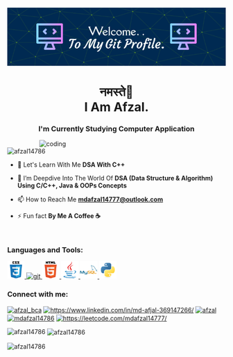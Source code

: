 ![logo](https://github.com/Afzal14786/Afzal14786/blob/main/github-header-image.png)
<h1 align="center">नमस्ते🙏 <br> I Am Afzal. </h1>
<h3 align="center">I'm Currently Studying Computer Application</h3>

<img align="right" alt="coding" width="430px" src="https://images.squarespace-cdn.com/content/v1/5769fc401b631bab1addb2ab/1541580611624-TE64QGKRJG8SWAIUS7NS/ke17ZwdGBToddI8pDm48kPoswlzjSVMM-SxOp7CV59BZw-zPPgdn4jUwVcJE1ZvWQUxwkmyExglNqGp0IvTJZamWLI2zvYWH8K3-s_4yszcp2ryTI0HqTOaaUohrI8PI6FXy8c9PWtBlqAVlUS5izpdcIXDZqDYvprRqZ29Pw0o/coding-freak.gif">

<p align="left"> <img src="https://komarev.com/ghpvc/?username=afzal14786&label=Profile%20views&color=0e75b6&style=flat" alt="afzal14786" /> </p>

- 🔭 Let's Learn With Me **DSA With C++**

- 🌱 I’m Deepdive Into The World Of **DSA (Data Structure & Algorithm) Using C/C++, Java & OOPs Concepts**

- 📫 How to Reach Me **mdafzal14777@outlook.com**

- ⚡ Fun fact **By Me A Coffee ☕**
<br>
<h3 align="left">Languages and Tools:</h3>
<p align="left"> <a href="https://www.w3schools.com/css/" target="_blank" rel="noreferrer"> <img src="https://raw.githubusercontent.com/devicons/devicon/master/icons/css3/css3-original-wordmark.svg" alt="css3" width="40" height="40"/> </a> <a href="https://git-scm.com/" target="_blank" rel="noreferrer"> <img src="https://www.vectorlogo.zone/logos/git-scm/git-scm-icon.svg" alt="git" width="40" height="40"/> </a> <a href="https://www.w3.org/html/" target="_blank" rel="noreferrer"> <img src="https://raw.githubusercontent.com/devicons/devicon/master/icons/html5/html5-original-wordmark.svg" alt="html5" width="40" height="40"/> </a> <a href="https://www.java.com" target="_blank" rel="noreferrer"> <img src="https://raw.githubusercontent.com/devicons/devicon/master/icons/java/java-original.svg" alt="java" width="40" height="40"/> </a> <a href="https://www.mysql.com/" target="_blank" rel="noreferrer"> <img src="https://raw.githubusercontent.com/devicons/devicon/master/icons/mysql/mysql-original-wordmark.svg" alt="mysql" width="40" height="40"/> </a> <a href="https://www.python.org" target="_blank" rel="noreferrer"> <img src="https://raw.githubusercontent.com/devicons/devicon/master/icons/python/python-original.svg" alt="python" width="40" height="40"/> </a> </p>

<h3 align="left">Connect with me:</h3>
<p align="left">
<a href="https://twitter.com/afzal_bca" target="blank"><img align="center" src="https://raw.githubusercontent.com/rahuldkjain/github-profile-readme-generator/master/src/images/icons/Social/twitter.svg" alt="afzal_bca" height="30" width="40" /></a>
<a href="https://linkedin.com/in/https://www.linkedin.com/in/md-afjal-369147266/" target="blank"><img align="center" src="https://raw.githubusercontent.com/rahuldkjain/github-profile-readme-generator/master/src/images/icons/Social/linked-in-alt.svg" alt="https://www.linkedin.com/in/md-afjal-369147266/" height="30" width="40" /></a>
<a href="https://fb.com/afzal" target="blank"><img align="center" src="https://raw.githubusercontent.com/rahuldkjain/github-profile-readme-generator/master/src/images/icons/Social/facebook.svg" alt="afzal" height="30" width="40" /></a>
<a href="https://instagram.com/mdafzal14786" target="blank"><img align="center" src="https://raw.githubusercontent.com/rahuldkjain/github-profile-readme-generator/master/src/images/icons/Social/instagram.svg" alt="mdafzal14786" height="30" width="40" /></a>
<a href="https://www.leetcode.com/https://leetcode.com/mdafzal14777/" target="blank"><img align="center" src="https://raw.githubusercontent.com/rahuldkjain/github-profile-readme-generator/master/src/images/icons/Social/leet-code.svg" alt="https://leetcode.com/mdafzal14777/" height="30" width="40" /></a>
</p>

<p><img align="left" src="https://github-readme-stats.vercel.app/api/top-langs?username=afzal14786&show_icons=true&locale=en&layout=compact" alt="afzal14786" /></p>

<p>&nbsp;<img align="center" src="https://github-readme-stats.vercel.app/api?username=afzal14786&show_icons=true&locale=en" alt="afzal14786" /></p>

<p><img align="center" src="https://github-readme-streak-stats.herokuapp.com/?user=afzal14786&" alt="afzal14786" /></p>
